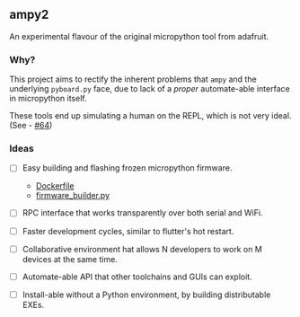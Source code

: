 ## ampy2

An experimental flavour of the original micropython tool from adafruit.

### Why?

This project aims to rectify the inherent problems that `ampy` and the underlying `pyboard.py` face, due to lack of a _proper_ automate-able interface in micropython itself.

These tools end up simulating a human on the REPL, which is not very ideal. (See - [#64](https://github.com/pycampers/ampy/issues/64))

### Ideas

- [ ] Easy building and flashing frozen micropython firmware. 
    - [Dockerfile](https://github.com/micropython/micropython/pull/5003)
	- [firmware_builder.py](https://github.com/pycampers/ampy/blob/ampy2/ampy/firmware_builder.py)
- [ ] RPC interface that works transparently over both serial and WiFi.
- [ ] Faster development cycles, similar to flutter's hot restart.
- [ ] Collaborative environment hat allows N developers to work on M devices at the same time.
- [ ] Automate-able API that other toolchains and GUIs can exploit.
- [ ] Install-able without a Python environment, by building distributable EXEs.

